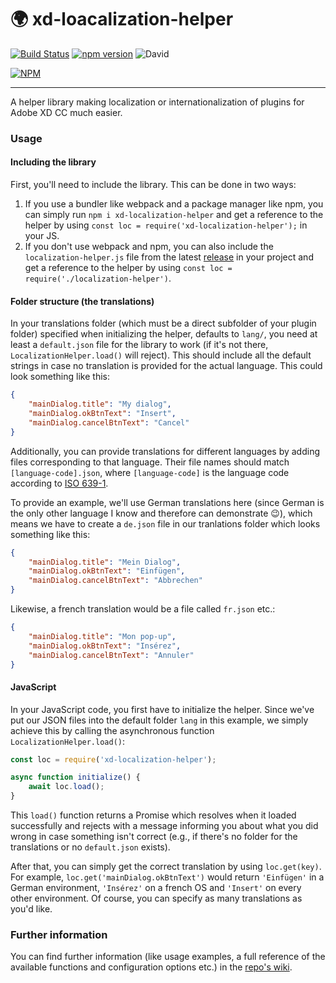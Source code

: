 # :earth_africa: xd-loacalization-helper


[![Build Status](https://travis-ci.com/pklaschka/xd-localization-helper.svg?branch=master)](https://travis-ci.com/pklaschka/xd-localization-helper)
[![npm version](https://badge.fury.io/js/xd-localization-helper.svg)](https://badge.fury.io/js/xd-localization-helper)
![David](https://img.shields.io/david/pklaschka/xd-localization-helper.svg)


[![NPM](https://nodei.co/npm/xd-localization-helper.png?downloads=true&downloadRank=true&stars=true)](https://nodei.co/npm/xd-localization-helper/)


---

A helper library making localization or internationalization of plugins for Adobe XD CC much easier.

### Usage

#### Including the library

First, you'll need to include the library. This can be done in two ways:
1. If you use a bundler like webpack and a package manager like npm, you can simply run `npm i xd-localization-helper` and get a reference to the helper by using `const loc = require('xd-localization-helper');` in your JS.
2. If you don't use webpack and npm, you can also include the `localization-helper.js` file from the latest [release](https://github.com/pklaschka/xd-localization-helper/releases) in your project and get a reference to the helper by using `const loc = require('./localization-helper')`.

#### Folder structure (the translations)

In your translations folder (which must be a direct subfolder of your plugin folder) specified when initializing the helper, defaults to `lang/`, you need at least a `default.json` file for the library to work (if it's not there, `LocalizationHelper.load()` will reject). This should include all the default strings in case no translation is provided for the actual language. This could look something like this:

```json
{
    "mainDialog.title": "My dialog",
    "mainDialog.okBtnText": "Insert",
    "mainDialog.cancelBtnText": "Cancel"
}
```

Additionally, you can provide translations for different languages by adding files corresponding to that language. Their file names should match `[language-code].json`, where `[language-code]` is the language code according to [ISO 639-1](https://en.wikipedia.org/wiki/List_of_ISO_639-1_codes).

To provide an example, we'll use German translations here (since German is the only other language I know and therefore can demonstrate :wink:), which means we have to create a `de.json` file in our tranlations folder which looks something like this:

```json
{
    "mainDialog.title": "Mein Dialog",
    "mainDialog.okBtnText": "Einfügen",
    "mainDialog.cancelBtnText": "Abbrechen"
}
```
Likewise, a french translation would be a file called `fr.json` etc.:

```json
{
    "mainDialog.title": "Mon pop-up",
    "mainDialog.okBtnText": "Insérez",
    "mainDialog.cancelBtnText": "Annuler"
}
```

#### JavaScript

In your JavaScript code, you first have to initialize the helper. Since we've put our JSON files into the default folder `lang` in this example, we simply achieve this by calling the asynchronous function `LocalizationHelper.load()`:

```javascript
const loc = require('xd-localization-helper');

async function initialize() {
    await loc.load();    
}
```

This `load()` function returns a Promise which resolves when it loaded successfully and rejects with a message informing you about what you did wrong in case something isn't correct (e.g., if there's no folder for the translations or no `default.json` exists).

After that, you can simply get the correct translation by using `loc.get(key)`. For example, `loc.get('mainDialog.okBtnText')` would return `'Einfügen'` in a German environment, `'Insérez'` on a french OS and `'Insert'` on every other environment. Of course, you can specify as many translations as you'd like.

### Further information

You can find further information (like usage examples, a full reference of the available functions and configuration options etc.) in the [repo's wiki](https://github.com/pklaschka/xd-localization-helper/wiki).
